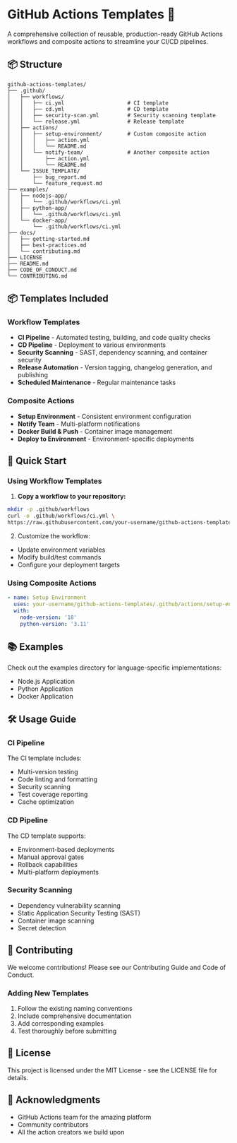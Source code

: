 # GitHub Actions Templates 🚀

A comprehensive collection of reusable, production-ready GitHub Actions workflows and composite actions to streamline your CI/CD pipelines.

## 📦 Structure

```
github-actions-templates/
├── .github/
│   ├── workflows/
│   │   ├── ci.yml                    # CI template
│   │   ├── cd.yml                    # CD template
│   │   ├── security-scan.yml         # Security scanning template
│   │   └── release.yml               # Release template
│   ├── actions/
│   │   ├── setup-environment/        # Custom composite action
│   │   │   ├── action.yml
│   │   │   └── README.md
│   │   └── notify-team/              # Another composite action
│   │       ├── action.yml
│   │       └── README.md
│   └── ISSUE_TEMPLATE/
│       ├── bug_report.md
│       └── feature_request.md
├── examples/
│   ├── nodejs-app/
│   │   └── .github/workflows/ci.yml
│   ├── python-app/
│   │   └── .github/workflows/ci.yml
│   └── docker-app/
│       └── .github/workflows/ci.yml
├── docs/
│   ├── getting-started.md
│   ├── best-practices.md
│   └── contributing.md
├── LICENSE
├── README.md
├── CODE_OF_CONDUCT.md
└── CONTRIBUTING.md
```

## 📦 Templates Included

### Workflow Templates
- **CI Pipeline** - Automated testing, building, and code quality checks
- **CD Pipeline** - Deployment to various environments
- **Security Scanning** - SAST, dependency scanning, and container security
- **Release Automation** - Version tagging, changelog generation, and publishing
- **Scheduled Maintenance** - Regular maintenance tasks

### Composite Actions
- **Setup Environment** - Consistent environment configuration
- **Notify Team** - Multi-platform notifications
- **Docker Build & Push** - Container image management
- **Deploy to Environment** - Environment-specific deployments

## 🚀 Quick Start

### Using Workflow Templates

1. **Copy a workflow to your repository:**
```bash
mkdir -p .github/workflows
curl -o .github/workflows/ci.yml \
https://raw.githubusercontent.com/your-username/github-actions-templates/main/.github/workflows/ci.yml
```

2. Customize the workflow:

* Update environment variables
* Modify build/test commands
* Configure your deployment targets

### Using Composite Actions

```yaml
- name: Setup Environment
  uses: your-username/github-actions-templates/.github/actions/setup-environment@main
  with:
    node-version: '18'
    python-version: '3.11'
```

## 📚 Examples

Check out the examples directory for language-specific implementations:
* Node.js Application
* Python Application
* Docker Application

## 🛠️ Usage Guide

### CI Pipeline

The CI template includes:
* Multi-version testing
* Code linting and formatting
* Security scanning
* Test coverage reporting
* Cache optimization

### CD Pipeline

The CD template supports:
* Environment-based deployments
* Manual approval gates
* Rollback capabilities
* Multi-platform deployments

### Security Scanning

* Dependency vulnerability scanning
* Static Application Security Testing (SAST)
* Container image scanning
* Secret detection

## 🤝 Contributing

We welcome contributions! Please see our Contributing Guide and Code of Conduct.

### Adding New Templates

1. Follow the existing naming conventions
2. Include comprehensive documentation
3. Add corresponding examples
4. Test thoroughly before submitting

## 📄 License

This project is licensed under the MIT License - see the LICENSE file for details.

## 🙏 Acknowledgments

* GitHub Actions team for the amazing platform
* Community contributors
* All the action creators we build upon

